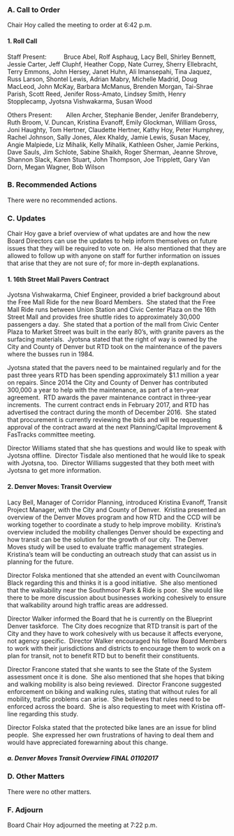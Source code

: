 ### A. Call to Order

Chair Hoy called the meeting to order at 6:42 p.m.

#### 1. Roll Call

Staff Present:          Bruce Abel, Rolf Asphaug, Lacy Bell, Shirley Bennett, Jessie Carter, Jeff Cluphf, Heather Copp, Nate Currey, Sherry Ellebracht, Terry Emmons, John Hersey, Janet Huhn, Ali Imansepahi, Tina Jaquez, Russ Larson, Shontel Lewis, Adrian Mabry, Michelle Madrid, Doug MacLeod, John McKay, Barbara McManus, Brenden Morgan, Tai-Shrae Parish, Scott Reed, Jenifer Ross-Amato, Lindsey Smith, Henry Stopplecamp, Jyotsna Vishwakarma, Susan Wood

Others Present:        Allen Archer, Stephanie Bender, Jenifer Brandeberry, Ruth Broom, V. Duncan, Kristina Evanoff, Emily Glockman, William Gross, Joni Haughty, Tom Hertner, Claudette Hertner, Kathy Hoy, Peter Humphrey, Rachel Johnson, Sally Jones, Alex Khaldy, Jamie Lewis, Susan Macey, Angie Malpiede, Liz Mihalik, Kelly Mihalik, Kathleen Osher, Jamie Perkins, Dave Sauls, Jim Schlote, Sabine Shaikh, Roger Sherman, Jeanne Shrove, Shannon Slack, Karen Stuart, John Thompson, Joe Tripplett, Gary Van Dorn, Megan Wagner, Bob Wilson

### B. Recommended Actions

There were no recommended actions.

### C. Updates

Chair Hoy gave a brief overview of what updates are and how the new Board Directors can use the updates to help inform themselves on future issues that they will be required to vote on.  He also mentioned that they are allowed to follow up with anyone on staff for further information on issues that arise that they are not sure of; for more in-depth explanations.

#### 1. 16th Street Mall Pavers Contract

Jyotsna Vishwakarma, Chief Engineer, provided a brief background about the Free Mall Ride for the new Board Members.  She stated that the Free Mall Ride runs between Union Station and Civic Center Plaza on the 16th Street Mall and provides free shuttle rides to approximately 30,000 passengers a day.  She stated that a portion of the mall from Civic Center Plaza to Market Street was built in the early 80’s, with granite pavers as the surfacing materials.  Jyotsna stated that the right of way is owned by the City and County of Denver but RTD took on the maintenance of the pavers where the busses run in 1984.

Jyotsna stated that the pavers need to be maintained regularly and for the past three years RTD has been spending approximately $1.1 million a year on repairs. Since 2014 the City and County of Denver has contributed 300,000 a year to help with the maintenance, as part of a ten-year agreement.  RTD awards the paver maintenance contract in three-year increments.  The current contract ends in February 2017, and RTD has advertised the contract during the month of December 2016.  She stated that procurement is currently reviewing the bids and will be requesting approval of the contract award at the next Planning/Capital Improvement & FasTracks committee meeting.

Director Williams stated that she has questions and would like to speak with Jyotsna offline.  Director Tisdale also mentioned that he would like to speak with Jyotsna, too.  Director Williams suggested that they both meet with Jyotsna to get more information.

#### 2. Denver Moves: Transit Overview

Lacy Bell, Manager of Corridor Planning, introduced Kristina Evanoff, Transit Project Manager, with the City and County of Denver.  Kristina presented an overview of the Denver Moves program and how RTD and the CCD will be working together to coordinate a study to help improve mobility.  Kristina’s overview included the mobility challenges Denver should be expecting and how transit can be the solution for the growth of our city.  The Denver Moves study will be used to evaluate traffic management strategies.  Kristina’s team will be conducting an outreach study that can assist us in planning for the future.

Director Folska mentioned that she attended an event with Councilwoman Black regarding this and thinks it is a good initiative.  She also mentioned that the walkability near the Southmoor Park & Ride is poor.  She would like there to be more discussion about businesses working cohesively to ensure that walkability around high traffic areas are addressed.

Director Walker informed the Board that he is currently on the Blueprint Denver taskforce.  The City does recognize that RTD transit is part of the City and they have to work cohesively with us because it affects everyone, not agency specific.  Director Walker encouraged his fellow Board Members to work with their jurisdictions and districts to encourage them to work on a plan for transit, not to benefit RTD but to benefit their constituents.

Director Francone stated that she wants to see the State of the System assessment once it is done.  She also mentioned that she hopes that biking and walking mobility is also being reviewed.  Director Francone suggested enforcement on biking and walking rules, stating that without rules for all mobility, traffic problems can arise.  She believes that rules need to be enforced across the board.  She is also requesting to meet with Kristina off-line regarding this study.

Director Folska stated that the protected bike lanes are an issue for blind people.  She expressed her own frustrations of having to deal them and would have appreciated forewarning about this change.

##### a. Denver Moves Transit Overview FINAL 01102017

### D. Other Matters

There were no other matters.

### F. Adjourn

Board Chair Hoy adjourned the meeting at 7:22 p.m.